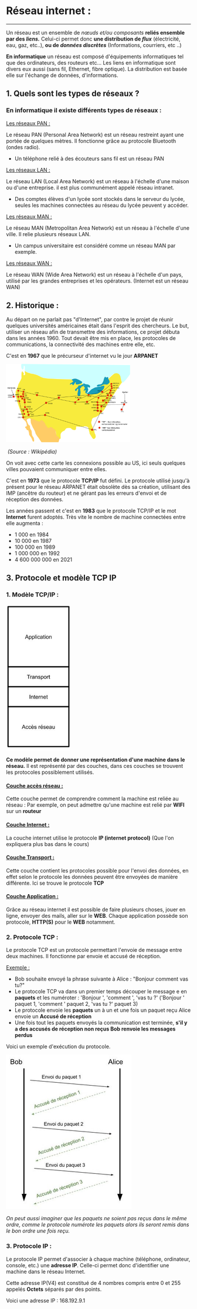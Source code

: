 # Réseau internet :

------

Un réseau est un ensemble de *nœuds et/ou composants* **reliés ensemble par des *liens.*** Celui-ci permet donc **une distribution de *flux*** (électricité, eau, gaz, etc..), **ou de *données discrètes*** (Informations, courriers, etc ..)

**En informatique** un réseau est composé d'équipements informatiques tel que des ordinateurs, des routeurs etc... Les liens en informatique sont divers eux aussi (sans fil, Ethernet, fibre optique). La distribution est basée elle sur l'échange de données, d'informations.

## 1. Quels sont les types de réseaux ?

### En informatique il existe différents types de réseaux :

<u>Les réseaux PAN :</u> 

Le réseau PAN (Personal Area Network) est un réseau restreint ayant une portée de quelques mètres. Il fonctionne grâce au protocole Bluetooth (ondes radio).

- Un téléphone relié à des écouteurs sans fil est un réseau PAN

<u>Les réseaux LAN :</u>

Le réseau LAN (Local Area Network) est un réseau à l'échelle d'une maison ou d'une entreprise. il est plus communément appelé réseau intranet.

- Des comptes élèves d'un lycée sont stockés dans le serveur du lycée, seules les machines connectées au réseau du lycée peuvent y accéder.

<u>Les réseaux MAN :</u>

Le réseau MAN (Metropolitan Area Network) est un réseau à l'échelle d'une ville. Il relie plusieurs réseaux LAN.

- Un campus universitaire est considéré comme un réseau MAN par exemple.

<u>Les réseaux WAN :</u>

Le réseau WAN (Wide Area Network) est un réseau à l'échelle d'un pays, utilisé par les grandes entreprises et les opérateurs. (Internet est un réseau WAN)

## 2. Historique :

Au départ on ne parlait pas "d'Internet", par contre le projet de réunir quelques universités américaines était dans l'esprit des chercheurs. Le but, utiliser un réseau afin de transmettre des informations, ce projet débuta dans les années 1960. Tout devait être mis en place, les protocoles de communications, la connectivité des machines entre elle, etc.

C'est en **1967** que le précurseur d'internet vu le jour **ARPANET**

<img src="./Images/ARPANET_1974.PNG" style="zoom: 33%;" />

​																	*(Source : Wikipédia)*



On voit avec cette carte les connexions possible au US, ici seuls quelques villes pouvaient communiquer entre elles. 

C'est en **1973** que le protocole **TCP/IP** fut défini. Le protocole utilisé jusqu'à présent pour le réseau ARPANET était obsolète dès sa création, utilisant des IMP (ancêtre du routeur) et ne gérant pas les erreurs d'envoi et de réception des données.

Les années passent et c'est en **1983** que le protocole TCP/IP et le mot **Internet** furent adoptés.
Très vite le nombre de machine connectées entre elle augmenta :

- 1 000 en 1984
- 10 000 en 1987
- 100 000 en 1989
- 1 000 000 en 1992
- 4 600 000 000 en 2021

## 3. Protocole et modèle TCP IP

### 1. Modèle TCP/IP :

 <img src="./Images/TCP_IP.jpg" style="zoom: 80%;" />



**Ce modèle permet de donner une représentation d'une machine dans le réseau.** Il est représenté par des couches, dans ces couches se trouvent les protocoles possiblement utilisés.

#### <u>Couche accès réseau :</u>

Cette couche permet de comprendre comment la machine est reliée au réseau :
Par exemple, on peut admettre qu'une machine est relié par **WIFI** sur un **routeur**

#### <u>Couche Internet :</u>

La couche internet utilise le protocole **IP (internet protocol)** (Que l'on expliquera plus bas dans le cours)

#### <u>Couche Transport :</u>

Cette couche contient les protocoles possible pour l'envoi des données, en effet selon le protocole les données peuvent être envoyées de manière différente. Ici se trouve le protocole **TCP**

#### <u>Couche Application :</u>

Grâce au réseau internet il est possible de faire plusieurs choses, jouer en ligne, envoyer des mails, aller sur le **WEB**. Chaque application possède son protocole, **HTTP(S)** pour le **WEB** notamment.

### 2. Protocole TCP :

Le protocole TCP est un protocole permettant l'envoie de message entre deux machines. Il fonctionne par envoie et accusé de réception.

<u>Exemple :</u>

- Bob souhaite envoyé la phrase suivante à Alice : "Bonjour comment vas tu?"
- Le protocole TCP va dans un premier temps découper le message e en **paquets** et les numéroter : 'Bonjour ', 'comment ', 'vas tu ?'
  ('Bonjour ' paquet 1, 'comment ' paquet 2, 'vas tu ?' paquet 3)
- Le protocole envoie les **paquets** un à un et une fois un paquet reçu Alice envoie un **Accusé de réception**
- Une fois tout les paquets envoyés la communication est terminée, **s'il y a des accusés de réception non reçus Bob renvoie les messages perdus**

Voici un exemple d'exécution du protocole.

![](./Images/TCP.jpg)



*On peut aussi imaginer que les paquets ne soient pas reçus dans le même ordre, comme le protocole numérote les paquets alors ils seront remis dans le bon ordre une fois reçu.*

### 3. Protocole IP :

Le protocole IP permet d'associer à chaque machine (téléphone, ordinateur, console, etc.) une **adresse IP**. Celle-ci permet donc d'identifier une machine dans le réseau Internet.

Cette adresse IP(V4) est constitué de 4 nombres compris entre 0 et 255 appelés **Octets** séparés par des points.

Voici une adresse IP : 168.192.9.1

